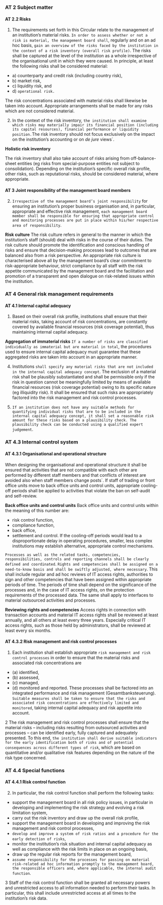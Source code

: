 
### AT 2 Subject matter
#### AT 2.2 Risks

1. The requirements set forth in this Circular relate to the management of an institution’s material risks. `In order to assess whether or not a risk is material, the management board shall`, regularly and on an ad hoc basis, `gain an overview of the risks faced by the institution in the context of a risk inventory (overall risk profile)`. The risks shall be captured at the level of the institution as a whole irrespective of the organisational unit in which they were caused.
In principle, at least the following risks shall be considered material:

- a) counterparty and credit risk (including country risk),
- b) market risk,
- c) liquidity risk, and
- d) `operational risk.`

The risk concentrations associated with material risks shall likewise be taken into account. Appropriate arrangements shall be made for any risks which are not considered material.

2. In the context of the risk inventory, `the institution shall examine which risks may materially impair its financial position (including its capital resources), financial performance or liquidity position.`The risk inventory should not focus exclusively on the impact on the institution’s accounting or on *de jure* views`.

**Holistic risk inventory** 

The risk inventory shall also take account of risks arising from off-balance-sheet entities (eg risks from special-purpose entities not subject to consolidation). Depending on the institution’s specific overall risk profile, other risks, such as reputational risks, should be considered material, where appropriate.

#### AT 3 Joint responsibility of the management board members 
2. `Irrespective of the management board’s joint responsibility` for ensuring an institution’s proper business organisation and, in particular, appropriate and effective risk
management, `each management board member shall be responsible for ensuring that appropriate control and monitoring processes are put in place within his/her respective area of responsibility`.

**Risk culture**
The risk culture refers in general to the manner in which the institution’s staff (should)
deal with risks in the course of their duties. The risk culture should promote the identification and conscious handling of risks and ensure that decision-making processes lead
to outcomes that are balanced also from a risk perspective. An appropriate risk culture
is characterised above all by the management board’s clear commitment to risk-appropriate behaviour, strict compliance by all staff with the risk appetite communicated by
the management board and the facilitation and promotion of a transparent and open
dialogue on risk-related issues within the institution.

### AT 4 General risk management requirements
#### AT 4.1 Internal capital adequacy

1. Based on their overall risk profile,  institutions shall ensure that their material risks,
taking account of risk concentrations, are constantly covered by available financial
resources (risk coverage potential), thus maintaining internal capital adequacy.

**Aggregation of immaterial risks**
`If a number of risks are classified individually as immaterial but are material in total`,
the procedures used to ensure internal capital adequacy must guarantee that these
aggregated risks are taken into account in an appropriate manner.

4. Institutions `shall specify any material risks that are not included in the internal capital
adequacy concept`. The exclusion of a material risk shall be plausibly substantiated
and shall be permissible only if the risk in question cannot be meaningfully limited by
means of available financial resources (risk coverage potential) owing to its specific
nature (eg illiquidity risk). It shall be ensured that such risks are appropriately factored
into the risk management and risk control processes.

5. `If an institution does not have any suitable methods for quantifying individual risks
that are to be included in the internal capital adequacy concept, it shall set a reasonable risk amount for these risks based on a plausibility check. The plausibility check
can be conducted using a qualified expert judgement`.

### AT 4.3 Internal control system
#### AT 4.3.1 Organisational and operational structure

When designing the organisational and operational structure  it shall be ensured that activities that are not compatible with each other are performed by different staff members
and that conflicts of interest are avoided also when staff members change posts`. If staff of trading or front office units move to back office units and control units, appropriate cooling-off periods shall be applied to activities that violate the ban on self-audit and self-review.

**Back office units and control units**
Back office units and control units within the meaning of this number are:
- risk control function,
- compliance function,
- back office,
- settlement and control.
If the cooling-off periods would lead to a disproportionate delay in operating procedures, smaller, less complex institutions may establish alternative, appropriate control
mechanisms.

`Processes as well as the related tasks, competencies, responsibilities, controls and reporting channels shall be clearly defined and coordinated`. `Rights and competencies shall be
assigned on a need-to-know basis and shall be swiftly adjusted, where necessary`. This shall include regular and ad hoc reviews of IT access rights, authorities to sign and other competencies that have been assigned within appropriate periods of time. The periods of time shall depend on the significance of the processes and, in the case of IT access rights, on the protection requirements of the processed data. The same shall apply to interfaces to material outsourced activities and processes.

**Reviewing rights and competencies**
Access rights in connection with transaction accounts and material IT access rights shall
be reviewed at least annually, and all others at least every three years. Especially critical
IT access rights, such as those held by administrators, shall be reviewed at least every
six months.

#### AT 4.3.2 Risk management and risk control processes
1. Each institution shall establish appropriate `risk management and risk control processes` in order to ensure that the material risks and associated risk
concentrations are
- (a) identified,
- (b) assessed,
- (c) managed,
- (d) monitored and reported.
These processes shall be factored into an integrated performance and risk management (Gesamtbanksteuerung). `Suitable measures shall be
taken to ensure that the risks and associated risk concentrations are effectively limited and monitored`, taking internal capital adequacy and risk
appetite into account.

2 The risk management and risk control processes shall ensure that the material risks – including risks resulting from outsourced activities and processes – can be identified early, fully captured and adequately presented.
To this end, `the institution shall derive suitable indicators for the early identification both of risks and of potential consequences across different
types of risk`, which are based on quantitative and/or qualitative risk features depending on the nature of the risk type concerned.

### AT 4.4 Special functions
#### AT 4.4.1 Risk control function

2. In particular, the risk control function shall perform the following tasks:
- support the management board in all risk policy issues, in particular in developing and implementing the risk strategy and evolving a risk limitation system,
- carry out the risk inventory and draw up the overall risk profile,
- support the management board in developing and improving the risk management and risk control processes,
- `develop and improve a system of risk ratios and a procedure for the early detection of risks`,
- monitor the institution’s risk situation and internal capital adequacy as well as
compliance with the risk limits in place on an ongoing basis,
- draw up the regular risk reports for the management board,
- `assume responsibility for the processes for passing on material risk-related ad hoc information promptly to the management board, the responsible officers
and, where applicable, the internal audit function`.

3 Staff of the risk control function shall be granted all necessary powers and unrestricted access to all information needed to perform their tasks. In particular, this shall
include unrestricted access at all times to the institution’s risk data.




